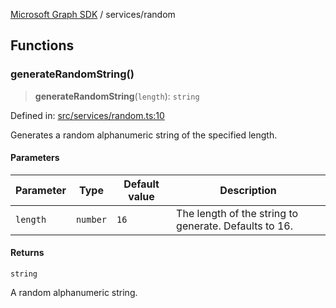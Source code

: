 [Microsoft Graph SDK](../README.md) / services/random

## Functions

### generateRandomString()

> **generateRandomString**(`length`): `string`

Defined in: [src/services/random.ts:10](https://github.com/Future-Secure-AI/microsoft-graph/blob/main/src/services/random.ts#L10)

Generates a random alphanumeric string of the specified length.

#### Parameters

| Parameter | Type | Default value | Description |
| ------ | ------ | ------ | ------ |
| `length` | `number` | `16` | The length of the string to generate. Defaults to 16. |

#### Returns

`string`

A random alphanumeric string.

